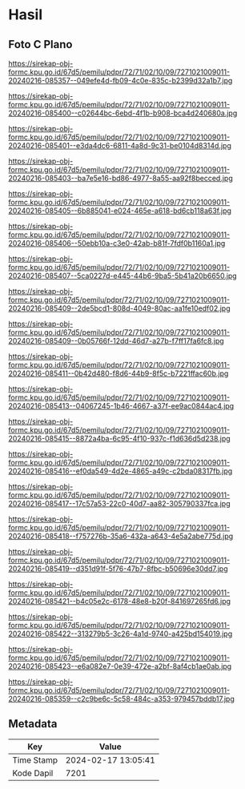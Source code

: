 # Hasil

## Foto C Plano

https://sirekap-obj-formc.kpu.go.id/67d5/pemilu/pdpr/72/71/02/10/09/7271021009011-20240216-085357--049efe4d-fb09-4c0e-835c-b2399d32a1b7.jpg

https://sirekap-obj-formc.kpu.go.id/67d5/pemilu/pdpr/72/71/02/10/09/7271021009011-20240216-085400--c02644bc-6ebd-4f1b-b908-bca4d240680a.jpg

https://sirekap-obj-formc.kpu.go.id/67d5/pemilu/pdpr/72/71/02/10/09/7271021009011-20240216-085401--e3da4dc6-6811-4a8d-9c31-be0104d8314d.jpg

https://sirekap-obj-formc.kpu.go.id/67d5/pemilu/pdpr/72/71/02/10/09/7271021009011-20240216-085403--ba7e5e16-bd86-4977-8a55-aa92f8becced.jpg

https://sirekap-obj-formc.kpu.go.id/67d5/pemilu/pdpr/72/71/02/10/09/7271021009011-20240216-085405--6b885041-e024-465e-a618-bd6cb118a63f.jpg

https://sirekap-obj-formc.kpu.go.id/67d5/pemilu/pdpr/72/71/02/10/09/7271021009011-20240216-085406--50ebb10a-c3e0-42ab-b81f-7fdf0b1160a1.jpg

https://sirekap-obj-formc.kpu.go.id/67d5/pemilu/pdpr/72/71/02/10/09/7271021009011-20240216-085407--5ca0227d-e445-44b6-9ba5-5b41a20b6650.jpg

https://sirekap-obj-formc.kpu.go.id/67d5/pemilu/pdpr/72/71/02/10/09/7271021009011-20240216-085409--2de5bcd1-808d-4049-80ac-aa1fe10edf02.jpg

https://sirekap-obj-formc.kpu.go.id/67d5/pemilu/pdpr/72/71/02/10/09/7271021009011-20240216-085409--0b05766f-12dd-46d7-a27b-f7ff17fa6fc8.jpg

https://sirekap-obj-formc.kpu.go.id/67d5/pemilu/pdpr/72/71/02/10/09/7271021009011-20240216-085411--0b42d480-f8d6-44b9-8f5c-b7221ffac60b.jpg

https://sirekap-obj-formc.kpu.go.id/67d5/pemilu/pdpr/72/71/02/10/09/7271021009011-20240216-085413--04067245-1b46-4667-a37f-ee9ac0844ac4.jpg

https://sirekap-obj-formc.kpu.go.id/67d5/pemilu/pdpr/72/71/02/10/09/7271021009011-20240216-085415--8872a4ba-6c95-4f10-937c-f1d636d5d238.jpg

https://sirekap-obj-formc.kpu.go.id/67d5/pemilu/pdpr/72/71/02/10/09/7271021009011-20240216-085416--ef0da549-4d2e-4865-a49c-c2bda08317fb.jpg

https://sirekap-obj-formc.kpu.go.id/67d5/pemilu/pdpr/72/71/02/10/09/7271021009011-20240216-085417--17c57a53-22c0-40d7-aa82-305790337fca.jpg

https://sirekap-obj-formc.kpu.go.id/67d5/pemilu/pdpr/72/71/02/10/09/7271021009011-20240216-085418--f757276b-35a6-432a-a643-4e5a2abe775d.jpg

https://sirekap-obj-formc.kpu.go.id/67d5/pemilu/pdpr/72/71/02/10/09/7271021009011-20240216-085419--d351d91f-5f76-47b7-8fbc-b50696e30dd7.jpg

https://sirekap-obj-formc.kpu.go.id/67d5/pemilu/pdpr/72/71/02/10/09/7271021009011-20240216-085421--b4c05e2c-6178-48e8-b20f-841697265fd6.jpg

https://sirekap-obj-formc.kpu.go.id/67d5/pemilu/pdpr/72/71/02/10/09/7271021009011-20240216-085422--313279b5-3c26-4a1d-9740-a425bd154019.jpg

https://sirekap-obj-formc.kpu.go.id/67d5/pemilu/pdpr/72/71/02/10/09/7271021009011-20240216-085423--e6a082e7-0e39-472e-a2bf-8af4cb1ae0ab.jpg

https://sirekap-obj-formc.kpu.go.id/67d5/pemilu/pdpr/72/71/02/10/09/7271021009011-20240216-085359--c2c9be6c-5c58-484c-a353-979457bddb17.jpg


## Metadata

| Key        | Value               |
| ---------- | ------------------- |
| Time Stamp | 2024-02-17 13:05:41 |
| Kode Dapil | 7201                |



